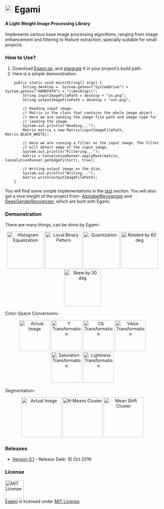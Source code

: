 <h1><img src="https://cloud.githubusercontent.com/assets/5456665/22825566/32aee512-efb8-11e6-989c-184dc53dc29e.png" height=24px width=auto/> Egami</h1>

#### A Light Weight Image Processing Library

Implements various base image processing algorithms, ranging from image enhancement and filtering to feature extraction; specially suitable for small projects.

### How to Use?

1. Download [Egami.jar](https://github.com/MinhasKamal/Egami/blob/release/Egami-V0.1.jar?raw=true), and [integrate](https://stackoverflow.com/a/3280451/4684058) it in your project's build path.
2. Here is a simple demonstration-

```
	public static void main(String[] args) {
		String desktop =  System.getenv("SystemDrive") + System.getenv("HOMEPATH") + "\\Desktop\\";
		String inputImageFilePath = desktop + "in.png";
		String outputImageFilePath = desktop + "out.png";
		
		// Reading input image. 
		// Matrix is the class that contains the whole image object.
		// Here we are sending the image file path and image type for
		// loading the image.
		System.out.println("Reading...");
		Matrix matrix = new Matrix(inputImageFilePath, Matrix.BLACK_WHITE);
		
		// Here we are running a filter on the input image. The filter
		// will detect edge of the input image.
		System.out.println("Filtering...");
		matrix = ConvolutionRunner.applyMask(matrix, ConvolutionRunner.getEdgeFilter(), true);
		
		// Writing output image on the disk.
		System.out.println("Writing...");
		matrix.write(outputImageFilePath);
	}
```

You will find some simple implementations in the [test](https://github.com/MinhasKamal/Egami/tree/master/src/test) section. You will also get a nice insight of the project from- [AlphabetRecognizer](https://github.com/MinhasKamal/AlphabetRecognizer) and [DeepGenderRecognizer](https://github.com/MinhasKamal/DeepGenderRecognizer), which are built with Egami.

### Demonstration

There are many things, can be done by Egami-

  <div align="center">
    <img src="https://cloud.githubusercontent.com/assets/5456665/16388430/f57759c8-3cba-11e6-96e6-2561859d2235.png" height="120" width=auto title="Histogram Equalization"/>
    <img src="https://cloud.githubusercontent.com/assets/5456665/16388431/f5a5a58a-3cba-11e6-8efb-8e45b9a4641f.png" height="120" width=auto title="Local Binary Pattern"/>
    <img src="https://cloud.githubusercontent.com/assets/5456665/16388428/f53ec8e2-3cba-11e6-99c7-074139d6e38d.png" height="120" width=auto title="Quantization"/>
    <img src="https://cloud.githubusercontent.com/assets/5456665/16490226/84cae202-3efa-11e6-91d6-f3035eea2457.png" height="120" width=auto title="Rotated by 60 deg"/>
    <img src="https://cloud.githubusercontent.com/assets/5456665/16490227/84cd7e90-3efa-11e6-9335-e1c9fc0a32c3.png" height="120" width=auto title="Skew by 30 deg"/>
  </div>
  
Color-Space Conversions-
  
  <div align="center">
    <img src="https://cloud.githubusercontent.com/assets/5456665/16493934/40edf506-3f09-11e6-971c-5579501b1856.jpg" height="100" width=auto title="Actual Image"/>
    <img src="https://cloud.githubusercontent.com/assets/5456665/16493940/410bf3d0-3f09-11e6-976a-66a48a5148a2.png" height="100" width=auto title="Y Transformation"/>
    <img src="https://cloud.githubusercontent.com/assets/5456665/16493939/4107a7a8-3f09-11e6-972b-3b51a6727cf1.png" height="100" width=auto title="Cb Transformation"/>
    <img src="https://cloud.githubusercontent.com/assets/5456665/16493937/40f7fed4-3f09-11e6-86f0-f492df1febef.png" height="100" width=auto title="Value Transformation"/>
    <img src="https://cloud.githubusercontent.com/assets/5456665/16493938/40f92048-3f09-11e6-970c-13ebdb582c1b.png" height="100" width=auto title="Saturation Transformation"/>
    <img src="https://cloud.githubusercontent.com/assets/5456665/16493936/40f4a8ce-3f09-11e6-8d28-df37884d9b6d.png" height="100" width=auto title="Lightness Transformation"/>
  </div>
 
Segmentation-
 
  <div align="center">
    <img src="https://cloud.githubusercontent.com/assets/5456665/18299435/a2a02df0-74e2-11e6-9dc1-dcfdc87906a3.jpg" height="130" width=auto title="Actual Image"/>
    <img src="https://cloud.githubusercontent.com/assets/5456665/18299437/a2a59f2e-74e2-11e6-9b5b-b6ce0174feee.png" height="130" width=auto title="K-Means Cluster"/>
    <img src="https://cloud.githubusercontent.com/assets/5456665/18299436/a2a50a32-74e2-11e6-9374-6a84ad9368cb.png" height="130" width=auto title="Mean Shift Cluster"/>
  </div>

### Releases
- <a href="https://github.com/MinhasKamal/Egami/blob/release/Egami-V0.1.jar?raw=true">Version 0.1</a> - Release Date:  10 Oct 2016

### License
<a rel="license" href="https://opensource.org/licenses/MIT"><img alt="MIT License" src="https://cloud.githubusercontent.com/assets/5456665/18950087/fbe0681a-865f-11e6-9552-e59d038d5913.png" width="60em" height=auto/></a><br/><a href="https://github.com/MinhasKamal/Egami">Egami</a> is licensed under <a rel="license" href="https://opensource.org/licenses/MIT">MIT License</a>.

